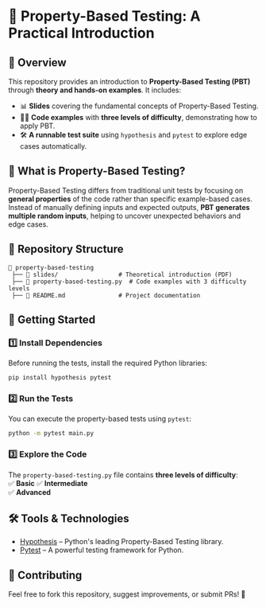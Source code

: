 # 🚀 Property-Based Testing: A Practical Introduction  

## 📌 Overview  
This repository provides an introduction to **Property-Based Testing (PBT)** through **theory and hands-on examples**. It includes:  
- 📊 **Slides** covering the fundamental concepts of Property-Based Testing.  
- 🧑‍💻 **Code examples** with **three levels of difficulty**, demonstrating how to apply PBT.
- 🛠 **A runnable test suite** using `hypothesis` and `pytest` to explore edge cases automatically.  

## 🎯 What is Property-Based Testing?  
Property-Based Testing differs from traditional unit tests by focusing on **general properties** of the code rather than specific example-based cases. Instead of manually defining inputs and expected outputs, **PBT generates multiple random inputs**, helping to uncover unexpected behaviors and edge cases.  

## 📂 Repository Structure  
```
📂 property-based-testing  
 ├── 📜 slides/                 # Theoretical introduction (PDF)  
 ├── 📝 property-based-testing.py  # Code examples with 3 difficulty levels
 ├── 📄 README.md               # Project documentation
```

## 🚀 Getting Started  

### 1️⃣ Install Dependencies  
Before running the tests, install the required Python libraries:  
```sh
pip install hypothesis pytest
```

### 2️⃣ Run the Tests  
You can execute the property-based tests using `pytest`:  
```sh
python -m pytest main.py
```

### 3️⃣ Explore the Code  
The `property-based-testing.py` file contains **three levels of difficulty**:  
✅ **Basic**
✅ **Intermediate**  
✅ **Advanced**

## 🛠 Tools & Technologies  
- [Hypothesis](https://hypothesis.works/) – Python's leading Property-Based Testing library.  
- [Pytest](https://docs.pytest.org/) – A powerful testing framework for Python.  

## 📢 Contributing  
Feel free to fork this repository, suggest improvements, or submit PRs! 🚀  
